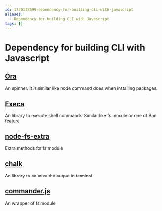 ```yaml
---
id: 1730138599-dependency-for-building-cli-with-javascript
aliases:
  - Dependency for building CLI with Javascript
tags: []
---
```


# Dependency for building CLI with Javascript

## [Ora](https://github.com/sindresorhus/ora)

An spinner. It is similar like node command does when installing packages.

## [Execa](https://github.com/sindresorhus/execa)

An library to execute shell commands. Similar like fs module or one of Bun feature

## [node-fs-extra](https://github.com/jprichardson/node-fs-extra)

Extra methods for fs module

## [chalk](https://github.com/chalk/chalk)
An library to colorize the output in terminal

## [commander.js](https://github.com/tj/commander.s)

An wrapper of fs module
